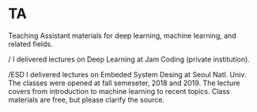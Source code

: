 # TA
Teaching Assistant materials for deep learning, machine learning, and related fields.

/
I delivered lectures on Deep Learning at Jam Coding (private institution).

/ESD
I delivered lectures on Embeded System Desing at Seoul Natl. Univ.
The classes were opened at fall semeseter, 2018 and 2019.
The lecture covers from introduction to machine learning to recent topics.
Class materials are free, but please clarify the source.
